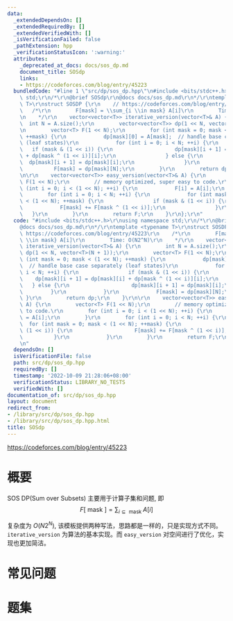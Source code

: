 ```yaml
---
data:
  _extendedDependsOn: []
  _extendedRequiredBy: []
  _extendedVerifiedWith: []
  _isVerificationFailed: false
  _pathExtension: hpp
  _verificationStatusIcon: ':warning:'
  attributes:
    _deprecated_at_docs: docs/sos_dp.md
    document_title: SOSdp
    links:
    - https://codeforces.com/blog/entry/45223
  bundledCode: "#line 1 \"src/dp/sos_dp.hpp\"\n#include <bits/stdc++.h>\r\nusing namespace\
    \ std;\r\n/*\r\n@brief SOSdp\r\n@docs docs/sos_dp.md\r\n*/\r\ntemplate <typename\
    \ T>\r\nstruct SOSDP {\r\n    // https://codeforces.com/blog/entry/45223\r\n \
    \   /*\r\n        F[mask] = \\sum_{i \\in mask} A[i]\r\n        Time: O(N2^N)\r\
    \n    */\r\n    vector<vector<T>> iterative_version(vector<T>& A) {\r\n      \
    \  int N = A.size();\r\n        vector<vector<T>> dp(1 << N, vector<T>(N + 1));\r\
    \n        vector<T> F(1 << N);\r\n        for (int mask = 0; mask < (1 << N);\
    \ ++mask) {\r\n            dp[mask][0] = A[mask];  // handle base case separately\
    \ (leaf states)\r\n            for (int i = 0; i < N; ++i) {\r\n             \
    \   if (mask & (1 << i)) {\r\n                    dp[mask][i + 1] = dp[mask][i]\
    \ + dp[mask ^ (1 << i)][i];\r\n                } else {\r\n                  \
    \  dp[mask][i + 1] = dp[mask][i];\r\n                }\r\n            }\r\n  \
    \          F[mask] = dp[mask][N];\r\n        }\r\n        return dp;\r\n    }\r\
    \n\r\n    vector<vector<T>> easy_version(vector<T>& A) {\r\n        vector<T>\
    \ F(1 << N);\r\n        // memory optimized, super easy to code.\r\n        for\
    \ (int i = 0; i < (1 << N); ++i) {\r\n            F[i] = A[i];\r\n        }\r\n\
    \        for (int i = 0; i < N; ++i) {\r\n            for (int mask = 0; mask\
    \ < (1 << N); ++mask) {\r\n                if (mask & (1 << i)) {\r\n        \
    \            F[mask] += F[mask ^ (1 << i)];\r\n                }\r\n         \
    \   }\r\n        }\r\n        return F;\r\n    }\r\n};\r\n"
  code: "#include <bits/stdc++.h>\r\nusing namespace std;\r\n/*\r\n@brief SOSdp\r\n\
    @docs docs/sos_dp.md\r\n*/\r\ntemplate <typename T>\r\nstruct SOSDP {\r\n    //\
    \ https://codeforces.com/blog/entry/45223\r\n    /*\r\n        F[mask] = \\sum_{i\
    \ \\in mask} A[i]\r\n        Time: O(N2^N)\r\n    */\r\n    vector<vector<T>>\
    \ iterative_version(vector<T>& A) {\r\n        int N = A.size();\r\n        vector<vector<T>>\
    \ dp(1 << N, vector<T>(N + 1));\r\n        vector<T> F(1 << N);\r\n        for\
    \ (int mask = 0; mask < (1 << N); ++mask) {\r\n            dp[mask][0] = A[mask];\
    \  // handle base case separately (leaf states)\r\n            for (int i = 0;\
    \ i < N; ++i) {\r\n                if (mask & (1 << i)) {\r\n                \
    \    dp[mask][i + 1] = dp[mask][i] + dp[mask ^ (1 << i)][i];\r\n             \
    \   } else {\r\n                    dp[mask][i + 1] = dp[mask][i];\r\n       \
    \         }\r\n            }\r\n            F[mask] = dp[mask][N];\r\n       \
    \ }\r\n        return dp;\r\n    }\r\n\r\n    vector<vector<T>> easy_version(vector<T>&\
    \ A) {\r\n        vector<T> F(1 << N);\r\n        // memory optimized, super easy\
    \ to code.\r\n        for (int i = 0; i < (1 << N); ++i) {\r\n            F[i]\
    \ = A[i];\r\n        }\r\n        for (int i = 0; i < N; ++i) {\r\n          \
    \  for (int mask = 0; mask < (1 << N); ++mask) {\r\n                if (mask &\
    \ (1 << i)) {\r\n                    F[mask] += F[mask ^ (1 << i)];\r\n      \
    \          }\r\n            }\r\n        }\r\n        return F;\r\n    }\r\n};\r\
    \n"
  dependsOn: []
  isVerificationFile: false
  path: src/dp/sos_dp.hpp
  requiredBy: []
  timestamp: '2022-10-09 21:28:06+08:00'
  verificationStatus: LIBRARY_NO_TESTS
  verifiedWith: []
documentation_of: src/dp/sos_dp.hpp
layout: document
redirect_from:
- /library/src/dp/sos_dp.hpp
- /library/src/dp/sos_dp.hpp.html
title: SOSdp
---
```

https://codeforces.com/blog/entry/45223

# 概要
SOS DP(Sum over Subsets) 主要用于计算子集和问题, 即 
$$F[\text { mask }]=\sum_{i \subseteq \text { mask }} A[i]$$

复杂度为 $O(N2^N)$, 该模板提供两种写法，思路都是一样的，只是实现方式不同。`iterative_version` 为算法的基本实现。而 `easy_version` 对空间进行了优化，实现也更加简洁。 

# 常见问题

# 题集
